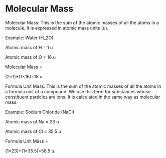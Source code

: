 # Molecular Mass

Molecular Mass: This is the sum of the atomic masses of all the atoms in a molecule. It is expressed in atomic mass units (u).


Example: Water (H_2O)

Atomic mass of H = 1 u

Atomic mass of O = 16 u

Molecular Mass = 

(2×1)+(1×16)=18 u.


Formula Unit Mass: This is the sum of the atomic masses of all the atoms in a formula unit of a compound. We use this term for substances whose constituent particles are ions. It is calculated in the same way as molecular mass.



Example: Sodium Chloride (NaCl)

Atomic mass of Na = 23 u

Atomic mass of Cl = 35.5 u

Formula Unit Mass = 

(1×23)+(1×35.5)=58.5 u.
